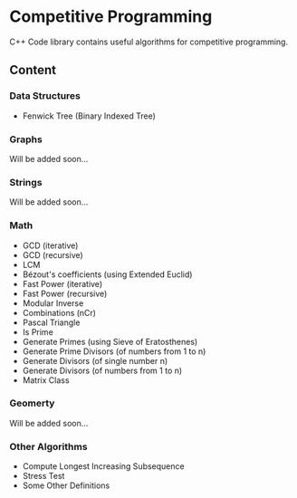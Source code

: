 # Competitive Programming

C++ Code library contains useful algorithms for competitive programming.

## Content

### Data Structures
- Fenwick Tree (Binary Indexed Tree)

### Graphs
Will be added soon...

### Strings
Will be added soon...

### Math
- GCD (iterative)
- GCD (recursive)
- LCM
- Bézout's coefficients (using Extended Euclid)
- Fast Power (iterative)
- Fast Power (recursive)
- Modular Inverse
- Combinations (nCr)
- Pascal Triangle
- Is Prime
- Generate Primes (using Sieve of Eratosthenes)
- Generate Prime Divisors (of numbers from 1 to n)
- Generate Divisors (of single number n)
- Generate Divisors (of numbers from 1 to n)
- Matrix Class

### Geomerty
Will be added soon...

### Other Algorithms
- Compute Longest Increasing Subsequence
- Stress Test
- Some Other Definitions
